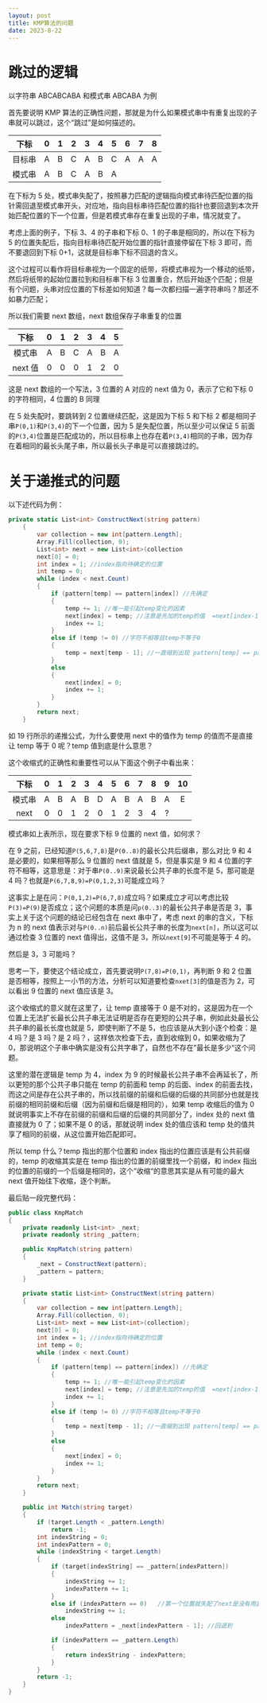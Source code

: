 ```yaml
---
layout: post
title: KMP算法的问题
date: 2023-8-22
---
```


# 跳过的逻辑

以字符串 ABCABCABA 和模式串 ABCABA 为例

首先要说明 KMP 算法的正确性问题，那就是为什么如果模式串中有重复出现的子串就可以跳过，这个“跳过”是如何描述的。

|  下标  |  0  |  1  |  2  |  3  |  4  |  5  |  6  |  7  |  8  |
| :----: | :-: | :-: | :-: | :-: | :-: | :-: | :-: | :-: | :-: |
| 目标串 |  A  |  B  |  C  |  A  |  B  |  C  |  A  |  A  |  A  |
| 模式串 |  A  |  B  |  C  |  A  |  B  |  A  |     |     |     |

在下标为 5 处，模式串失配了，按照暴力匹配的逻辑指向模式串待匹配位置的指针需回退至模式串开头，对应地，指向目标串待匹配位置的指针也要回退到本次开始匹配位置的下一个位置，但是若模式串存在重复出现的子串，情况就变了。

考虑上面的例子，下标 3、4 的子串和下标 0、1 的子串是相同的，所以在下标为 5 的位置失配后，指向目标串待匹配开始位置的指针直接停留在下标 3 即可，而不要退回到下标 0+1，这就是目标串下标不回退的含义。

这个过程可以看作将目标串视为一个固定的纸带，将模式串视为一个移动的纸带，然后将纸带的起始位置拉到和目标串下标 3 位置重合，然后开始逐个匹配；但是有个问题，头串对应位置的下标差如何知道？每一次都扫描一遍字符串吗？那还不如暴力匹配；

所以我们需要 next 数组，next 数组保存子串重复的位置

|  下标   |  0  |  1  |  2  |  3  |  4  |  5  |
| :-----: | :-: | :-: | :-: | :-: | :-: | :-: |
| 模式串  |  A  |  B  |  C  |  A  |  B  |  A  |
| next 值 |  0  |  0  |  0  |  1  |  2  |  0  |

这是 next 数组的一个写法，3 位置的 A 对应的 next 值为 0，表示了它和下标 0 的字符相同，4 位置的 B 同理

在 5 处失配时，要跳转到 2 位置继续匹配，这是因为下标 5 和下标 2 都是相同子串`P(0,1)`和`P(3,4)`的下一个位置，因为 5 是失配位置，所以至少可以保证 5 前面的`P(3,4)`位置是匹配成功的，所以目标串上也存在着`P(3,4)`相同的子串，因为存在着相同的最长头尾子串，所以最长头子串是可以直接跳过的。

# 关于递推式的问题

以下述代码为例：

```c#
private static List<int> ConstructNext(string pattern)
    {
        var collection = new int[pattern.Length];
        Array.Fill(collection, 0);
        List<int> next = new List<int>(collection
        next[0] = 0;
        int index = 1; //index指向待确定的位置
        int temp = 0;
        while (index < next.Count)
        {
            if (pattern[temp] == pattern[index]) //先确定
            {
                temp += 1; //唯一能引起temp变化的因素
                next[index] = temp; //注意是先加的temp的值  =next[index-1]+1
                index += 1;
            }
            else if (temp != 0) //字符不相等且temp不等于0
            {
                temp = next[temp - 1]; //一直缩到出现 pattern[temp] == pattern[index]或者temp=0
            }
            else
            {
                next[index] = 0;
                index += 1;
            }
        }
        return next;
    }
```

如 19 行所示的递推公式，为什么要使用 next 中的值作为 temp 的值而不是直接让 temp 等于 0 呢？temp 值到底是什么意思？

这个收缩式的正确性和重要性可以从下面这个例子中看出来：

|  下标  |  0  |  1  |  2  |  3  |  4  |  5  |  6  |  7  |  8  |  9  | 10  |
| :----: | :-: | :-: | :-: | :-: | :-: | :-: | :-: | :-: | :-: | :-: | :-: |
| 模式串 |  A  |  B  |  A  |  B  |  D  |  A  |  B  |  A  |  B  |  A  |  E  |
|  next  |  0  |  0  |  1  |  2  |  0  |  1  |  2  |  3  |  4  |  ?  |     |

模式串如上表所示，现在要求下标 9 位置的 next 值，如何求？

在 9 之前，已经知道`P(5,6,7,8)`是`P(0..8)`的最长公共后缀串，那么对比 9 和 4 是必要的，如果相等那么 9 位置的 next 值就是 5，但是事实是 9 和 4 位置的字符不相等，这意思是：对于串`P(0..9)`来说最长公共子串的长度不是 5，那可能是 4 吗？也就是`P(6,7,8,9)=P(0,1,2,3)`可能成立吗？

这事实上是在问：`P(0,1,2)=P(6,7,8)`成立吗？如果成立才可以考虑比较`P(3)=P(9)`是否成立；这个问题的本质是问`p(0..3)`的最长公共子串是否是 3，事实上关于这个问题的结论已经包含在 next 串中了，考虑 next 的串的含义，下标为 n 的 next 值表示对与`P(0..n)`前后最长公共子串的长度为`next[n]`，所以这可以通过检查 3 位置的 next 值得出，这值不是 3，所以`next[9]`不可能是等于 4 的。

然后是 3，3 可能吗？

思考一下，要使这个结论成立，首先要说明`P(7,8)=P(0,1)`，再判断 9 和 2 位置是否相等，按照上一小节的方法，分析可以知道要检查`nxet[3]`的值是否为 2，可以看出 9 位置的 next 值应该是 3。

这个收缩式的意义就在这里了，让 temp 直接等于 0 是不对的，这是因为在一个位置上无法扩长最长公共子串无法证明是否存在更短的公共子串，例如此处最长公共子串的最长长度也就是 5，即使判断了不是 5，也应该是从大到小逐个检查：是 4 吗？是 3 吗？是 2 吗？，这样依次检查下去，直到收缩到 0，如果收缩为了 0，那说明这个子串中确实是没有公共字串了，自然也不存在”最长是多少“这个问题。

这里的潜在逻辑是 temp 为 4，index 为 9 的时候最长公共子串不会再延长了，所以更短的那个公共子串只能在 temp 的前面和 temp 的后面、index 的前面去找，而这之间是存在公共子串的，所以找前缀的前缀和后缀的后缀的共同部分也就是找前缀的相同前缀和后缀（因为前缀和后缀是相同的），如果 temp 收缩后的值为 0 就说明事实上不存在前缀的前缀和后缀的后缀的共同部分了，index 处的 next 值直接就为 0 了；如果不是 0 的话，那就说明 index 处的值应该和 temp 处的值共享了相同的前缀，从这位置开始匹配即可。

所以 temp 什么？temp 指出的那个位置和 index 指出的位置应该是有公共前缀的，temp 的收缩其实是在 temp 指出的位置的前缀里找一个前缀，和 index 指出的位置的前缀的一个后缀是相同的，这个”收缩“的意思其实是从有可能的最大 next 值开始往下收缩，逐个判断。

最后贴一段完整代码：

```c#
public class KmpMatch
{
    private readonly List<int> _next;
    private readonly string _pattern;

    public KmpMatch(string pattern)
    {
        _next = ConstructNext(pattern);
        _pattern = pattern;
    }

    private static List<int> ConstructNext(string pattern)
    {
        var collection = new int[pattern.Length];
        Array.Fill(collection, 0);
        List<int> next = new List<int>(collection);
        next[0] = 0;
        int index = 1; //index指向待确定的位置
        int temp = 0;
        while (index < next.Count)
        {
            if (pattern[temp] == pattern[index]) //先确定
            {
                temp += 1; //唯一能引起temp变化的因素
                next[index] = temp; //注意是先加的temp的值  =next[index-1]+1
                index += 1;
            }
            else if (temp != 0) //字符不相等且temp不等于0
            {
                temp = next[temp - 1]; //一直缩到出现 pattern[temp] == pattern[index]或者temp=0
            }
            else
            {
                next[index] = 0;
                index += 1;
            }
        }
        return next;
    }

    public int Match(string target)
    {
        if (target.Length < _pattern.Length)
            return -1;
        int indexString = 0;
        int indexPattern = 0;
        while (indexString < target.Length)
        {
            if (target[indexString] == _pattern[indexPattern])
            {
                indexString += 1;
                indexPattern += 1;
            }
            else if (indexPattern == 0)   //第一个位置就失配了next是没有用武之地的，退无可退
                indexString += 1;
            else
                indexPattern = _next[indexPattern - 1]; //回退到

            if (indexPattern == _pattern.Length)
            {
                return indexString - indexPattern;
            }
        }
        return -1;
    }
}
```
